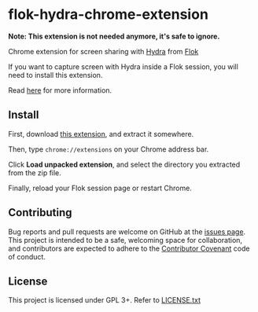 # flok-hydra-chrome-extension

**Note: This extension is not needed anymore, it's safe to ignore.**

Chrome extension for screen sharing with
[Hydra](https://github.com/ojack/hydra) from
[Flok](https://github.com/munshkr/flok)

If you want to capture screen with Hydra inside a Flok session, you will need
to install this extension.

Read [here](https://github.com/ojack/hydra/tree/b75ef4b71ae7dda4ec13d30d01138149f7442ce6#desktop-capture) for more
information.


## Install

First, download [this
extension](https://github.com/munshkr/flok-hydra-chrome-extension/archive/master.zip),
and extract it somewhere.

Then, type `chrome://extensions` on your Chrome address bar.

Click **Load unpacked extension**, and select the directory you extracted from
the zip file.

Finally, reload your Flok session page or restart Chrome.


## Contributing

Bug reports and pull requests are welcome on GitHub at the [issues
page](https://github.com/munshkr/flok-hydra-chrome-extension). This project is
intended to be a safe, welcoming space for collaboration, and contributors are
expected to adhere to the [Contributor
Covenant](http://contributor-covenant.org) code of conduct.


## License

This project is licensed under GPL 3+. Refer to [LICENSE.txt](LICENSE.txt)
